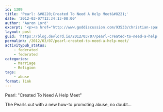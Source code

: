```yaml
---
id: 1309
title: 'Pearl: &#8220;Created To Need A Help Meet&#8221;'
date: '2012-03-07T12:34:13-08:00'
author: 'Aaron Lord'
excerpt: '<p><a href="http://www.goddiscussion.com/93533/christian-spare-the-rod-spoil-the-child-evangelist-now-out-with-a-new-marriage-advice-book-for-men/">Pearl: "Created To Need A Help Meet"</a></p><p>The Pearls out with a new how-to promoting abuse, no doubt...</p>'
layout: post
guid: 'https://blog.devlord.io/2012/03/07/pearl-created-to-need-a-help-meet/'
permalink: /2012/03/07/pearl-created-to-need-a-help-meet/
activitypub_status:
    - federated
    - federated
categories:
    - Marriage
    - Religion
tags:
    - abuse
format: link
---
```


<p>Pearl: "Created To Need A Help Meet"</p><p>The Pearls out with a new how-to promoting abuse, no doubt...</p>